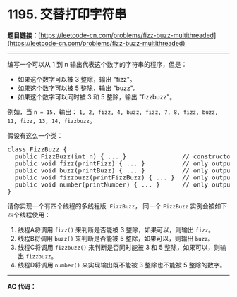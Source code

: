 # 1195. 交替打印字符串

**题目链接：**[https://leetcode-cn.com/problems/fizz-buzz-multithreaded](https://leetcode-cn.com/problems/fizz-buzz-multithreaded)

---

<div class="content__1Y2H">
 <div class="notranslate">
  <p>编写一个可以从 1 到 n 输出代表这个数字的字符串的程序，但是：</p> 
  <ul> 
   <li>如果这个数字可以被 3 整除，输出 "fizz"。</li> 
   <li>如果这个数字可以被 5 整除，输出&nbsp;"buzz"。</li> 
   <li>如果这个数字可以同时被 3 和 5 整除，输出 "fizzbuzz"。</li> 
  </ul> 
  <p>例如，当&nbsp;<code>n = 15</code>，输出：&nbsp;<code>1, 2, fizz, 4, buzz, fizz, 7, 8, fizz, buzz, 11, fizz, 13, 14, fizzbuzz</code>。</p> 
  <p>假设有这么一个类：</p> 
  <pre class="language-text">class FizzBuzz {
&nbsp; public FizzBuzz(int n) { ... }&nbsp;              // constructor
  public void fizz(printFizz) { ... }          // only output "fizz"
  public void buzz(printBuzz) { ... }          // only output "buzz"
  public void fizzbuzz(printFizzBuzz) { ... }  // only output "fizzbuzz"
  public void number(printNumber) { ... }      // only output the numbers
}</pre> 
  <p>请你实现一个有四个线程的多线程版&nbsp;&nbsp;<code>FizzBuzz</code>，&nbsp;同一个&nbsp;<code>FizzBuzz</code>&nbsp;实例会被如下四个线程使用：</p> 
  <ol> 
   <li>线程A将调用&nbsp;<code>fizz()</code>&nbsp;来判断是否能被 3 整除，如果可以，则输出&nbsp;<code>fizz</code>。</li> 
   <li>线程B将调用&nbsp;<code>buzz()</code>&nbsp;来判断是否能被 5 整除，如果可以，则输出&nbsp;<code>buzz</code>。</li> 
   <li>线程C将调用&nbsp;<code>fizzbuzz()</code>&nbsp;来判断是否同时能被 3 和 5 整除，如果可以，则输出&nbsp;<code>fizzbuzz</code>。</li> 
   <li>线程D将调用&nbsp;<code>number()</code>&nbsp;来实现输出既不能被 3 整除也不能被 5 整除的数字。</li> 
  </ol> 
 </div>
</div>

---

**AC 代码：**

```java

```